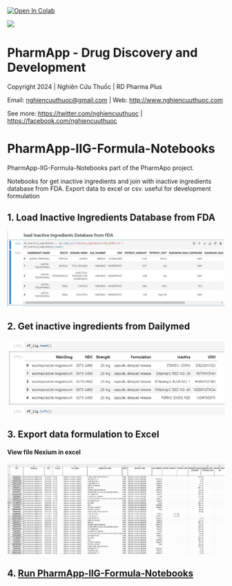 <a href="https://github.com/nghiencuuthuoc/PharmApp/PharmApp.ipynb" target="_parent"><img src="https://colab.research.google.com/assets/colab-badge.svg" alt="Open In Colab"/></a>

![](https://raw.githubusercontent.com/nghiencuuthuoc/PharmApp/master/PharmApp-logo.png)
# PharmApp - Drug Discovery and Development
Copyright 2024 | Nghiên Cứu Thuốc | RD Pharma Plus

Email: nghiencuuthuoc@gmail.com | Web: http://www.nghiencuuthuoc.com

See more: https://twitter.com/nghiencuuthuoc | https://facebook.com/nghiencuuthuoc

# PharmApp-IIG-Formula-Notebooks
PharmApp-IIG-Formula-Notebooks part of the PharmApo project.

Notebooks for get inactive ingredients and join with inactive ingredients database from FDA. Export data to excel or csv. useful for development formulation

## 1. Load Inactive Ingredients Database from FDA 
![](./images/iir_database.jpg)
## 2. Get inactive ingredients from Dailymed

![](./images/nexium_iig.jpg)

## 3. Export data formulation to Excel
#### View file Nexium in excel
![](./images/nexium_formula_full_export.jpg)

## 4. [Run PharmApp-IIG-Formula-Notebooks](https://github.com/nghiencuuthuoc/PharmApp-IIG-Formula-Notebooks/blob/main/PharmApp-IIG-Formula-Notebooks.ipynb)
